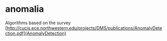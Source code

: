 # anomalia

Algorithms based on the survey [http://cucis.ece.northwestern.edu/projects/DMS/publications/AnomalyDetection.pdf](AnomalyDetection)



